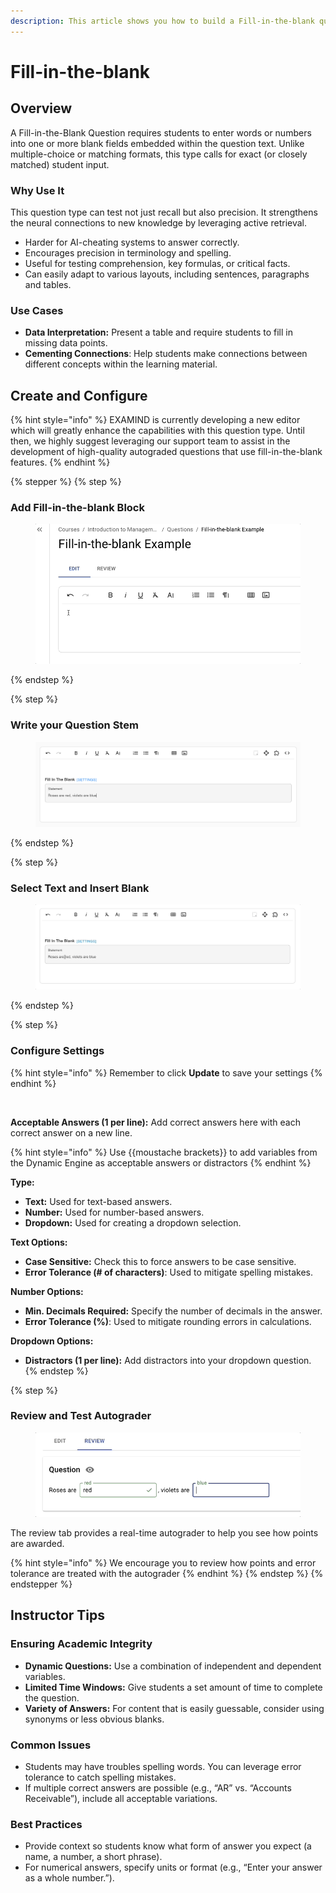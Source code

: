 ```yaml
---
description: This article shows you how to build a Fill-in-the-blank question in EXAMIND
---
```


# Fill-in-the-blank

## Overview

A Fill-in-the-Blank Question requires students to enter words or numbers into one or more blank fields embedded within the question text. Unlike multiple-choice or matching formats, this type calls for exact (or closely matched) student input.

### Why Use It

This question type can test not just recall but also precision. It strengthens the neural connections to new knowledge by leveraging active retrieval.&#x20;

* Harder for AI-cheating systems to answer correctly.
* Encourages precision in terminology and spelling.
* Useful for testing comprehension, key formulas, or critical facts.
* Can easily adapt to various layouts, including sentences, paragraphs and tables.

### Use Cases

* **Data Interpretation:** Present a table and require students to fill in missing data points.
* **Cementing Connections**: Help students make connections between different concepts within the learning material.

## Create and Configure

{% hint style="info" %}
EXAMIND is currently developing a new editor which will greatly enhance the capabilities with this question type. Until then, we highly suggest leveraging our support team to assist in the development of high-quality autograded questions that use fill-in-the-blank features.
{% endhint %}

{% stepper %}
{% step %}
### Add Fill-in-the-blank Block

<figure><img src="../../../.gitbook/assets/3dff7874-eda9-44a0-8194-17d5ca39df1b.gif" alt=""><figcaption></figcaption></figure>
{% endstep %}

{% step %}
### Write your Question Stem

<figure><img src="../../../.gitbook/assets/77fc83f0-3921-44e0-84bb-6331342cdb95.png" alt=""><figcaption></figcaption></figure>
{% endstep %}

{% step %}
### Select Text and Insert Blank

<figure><img src="../../../.gitbook/assets/c1c0bec5-29ea-4b7c-8a84-ec25528223f6.gif" alt=""><figcaption></figcaption></figure>
{% endstep %}

{% step %}
### Configure Settings

{% hint style="info" %}
Remember to click **Update** to save your settings
{% endhint %}

<figure><img src="../../../.gitbook/assets/Screenshot 2024-12-13 at 10.54.27 AM.png" alt=""><figcaption></figcaption></figure>

**Acceptable Answers (1 per line):** Add correct answers here with each correct answer on a new line.

{% hint style="info" %}
Use \{{moustache brackets\}} to add variables from the Dynamic Engine as acceptable answers or distractors
{% endhint %}

**Type:**

* **Text:** Used for text-based answers.
* **Number:** Used for number-based answers.
* **Dropdown:** Used for creating a dropdown selection.

**Text Options:**

* **Case Sensitive:** Check this to force answers to be case sensitive.
* **Error Tolerance (# of characters)**: Used to mitigate spelling mistakes.

**Number Options:**

* **Min. Decimals Required:** Specify the number of decimals in the answer.
* **Error Tolerance (%)**: Used to mitigate rounding errors in calculations.

**Dropdown Options:**

* **Distractors (1 per line):** Add distractors into your dropdown question.
{% endstep %}

{% step %}
### Review and Test Autograder

<figure><img src="../../../.gitbook/assets/9897da9c-a8e9-4035-b7c4-30f8f383de51.gif" alt=""><figcaption></figcaption></figure>

The review tab provides a real-time autograder to help you see how points are awarded.

{% hint style="info" %}
We encourage you to review how points and error tolerance are treated with the autograder
{% endhint %}
{% endstep %}
{% endstepper %}

## Instructor Tips

### Ensuring Academic Integrity

* **Dynamic Questions:** Use a combination of independent and dependent variables.
* **Limited Time Windows:** Give students a set amount of time to complete the question.
* **Variety of Answers:** For content that is easily guessable, consider using synonyms or less obvious blanks.

### Common Issues

* Students may have troubles spelling words. You can leverage error tolerance to catch spelling mistakes.
* If multiple correct answers are possible (e.g., “AR” vs. “Accounts Receivable”), include all acceptable variations.

### Best Practices

* Provide context so students know what form of answer you expect (a name, a number, a short phrase).
* For numerical answers, specify units or format (e.g., “Enter your answer as a whole number.”).
